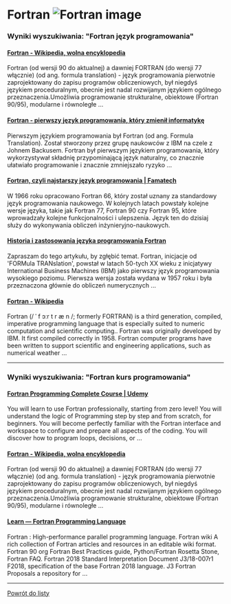 # Fortran ![Fortran image](https://www.tiobe.com/wp-content/themes/tiobe/tiobe-index/images/Fortran.png)

### Wyniki wyszukiwania: "Fortran język programowania" 

#### [Fortran - Wikipedia, wolna encyklopedia](https://pl.wikipedia.org/wiki/Fortran) 

 Fortran (od wersji 90 do aktualnej) a dawniej FORTRAN (do wersji 77 włącznie) (od ang. formula translation) - język programowania pierwotnie zaprojektowany do zapisu programów obliczeniowych, był niegdyś językiem proceduralnym, obecnie jest nadal rozwijanym językiem ogólnego przeznaczenia.Umożliwia programowanie strukturalne, obiektowe (Fortran 90/95), modularne i równoległe ...




#### [Fortran - pierwszy język programowania, który zmienił informatykę](https://webdevpros.pl/4cJsz/post/Fortran---pierwszy-jezyk-programowania--ktory-zmienil-informatyke/) 

 Pierwszym językiem programowania był Fortran (od ang. Formula Translation). Został stworzony przez grupę naukowców z IBM na czele z Johnem Backusem. Fortran był pierwszym językiem programowania, który wykorzystywał składnię przypominającą język naturalny, co znacznie ułatwiało programowanie i znacznie zmniejszało ryzyko ...




#### [Fortran, czyli najstarszy język programowania | Famatech](https://famatech.pl/blog/najstarszy-jezyk-programowania) 

 W 1966 roku opracowano Fortran 66, który został uznany za standardowy język programowania naukowego. W kolejnych latach powstały kolejne wersje języka, takie jak Fortran 77, Fortran 90 czy Fortran 95, które wprowadzały kolejne funkcjonalności i ulepszenia. Język ten do dzisiaj służy do wykonywania obliczeń inżynieryjno-naukowych.




#### [Historia i zastosowania języka programowania Fortran](https://boringowl.io/blog/fortran-w-erze-nowoczesnych-jezykow-programowania-czy-to-nadal-jest-wazny) 

 Zapraszam do tego artykułu, by zgłębić temat. Fortran, inicjacje od 'FORMula TRANslation', powstał w latach 50-tych XX wieku z inicjatywy International Business Machines (IBM) jako pierwszy język programowania wysokiego poziomu. Pierwsza wersja została wydana w 1957 roku i była przeznaczona głównie do obliczeń numerycznych ...




#### [Fortran - Wikipedia](https://en.wikipedia.org/wiki/Fortran) 

 Fortran (/ ˈ f ɔːr t r æ n /; formerly FORTRAN) is a third generation, compiled, imperative programming language that is especially suited to numeric computation and scientific computing.. Fortran was originally developed by IBM. It first compiled correctly in 1958. Fortran computer programs have been written to support scientific and engineering applications, such as numerical weather ...






---

### Wyniki wyszukiwania: "Fortran kurs programowania" 

#### [Fortran Programming Complete Course | Udemy](https://www.udemy.com/course/fortran-course/) 

 You will learn to use Fortran professionally, starting from zero level! You will understand the logic of Programming step by step and from scratch, for beginners. You will become perfectly familiar with the Fortran interface and workspace to configure and prepare all aspects of the coding. You will discover how to program loops, decisions, or ...




#### [Fortran - Wikipedia, wolna encyklopedia](https://pl.wikipedia.org/wiki/Fortran) 

 Fortran (od wersji 90 do aktualnej) a dawniej FORTRAN (do wersji 77 włącznie) (od ang. formula translation) - język programowania pierwotnie zaprojektowany do zapisu programów obliczeniowych, był niegdyś językiem proceduralnym, obecnie jest nadal rozwijanym językiem ogólnego przeznaczenia.Umożliwia programowanie strukturalne, obiektowe (Fortran 90/95), modularne i równoległe ...




#### [Learn — Fortran Programming Language](https://fortran-lang.org/en/learn/) 

 Fortran : High-performance parallel programming language. Fortran wiki A rich collection of Fortran articles and resources in an editable wiki format. Fortran 90 org Fortran Best Practices guide, Python/Fortran Rosetta Stone, Fortran FAQ. Fortran 2018 Standard Interpretation Document J3/18-007r1 F2018, specification of the base Fortran 2018 language. J3 Fortran Proposals a repository for ...






---

 [Powrót do listy](../top20.md)